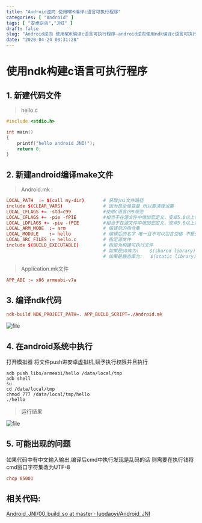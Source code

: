 ```yaml
---
title: "Android逆向 使用NDK编译c语言可执行程序"
categories: [ "Android" ]
tags: [ "安卓逆向","JNI" ]
draft: false
slug: "Android逆向 使用NDK编译c语言可执行程序-android逆向使用ndk编译c语言可执行程序"
date: "2020-04-24 08:31:28"
---
```




# 使用ndk构建c语言可执行程序

## 1. 新建代码文件

> hello.c


```cpp
#include <stdio.h>

int main()
{
    printf("hello android JNI!");
    return 0;
}
```


## 2. 新建android编译make文件

> Android.mk


```conf
LOCAL_PATH  := $(call my-dir)       # 获取jni文件路径
include $(CLEAR_VARS)               # 因为是全局变量 所以要清理设置
LOCAL_CFLAGS += -std=c99            #使用c语言c99规范
LOCAL_CFLAGS += -pie -fPIE          #相当于在源文件中增加宏定义，安卓5.0以上需要添加,否则编译出来无法使用
LOCAL_LDFLAGS += -pie -fPIE         #相当于在源文件中增加宏定义，安卓5.0以上需要添加,否则编译出来无法使用
LOCAL_ARM_MODE  := arm              # 编译后的指令集
LOCAL_MODULE    := hello            # 编译后的名字 唯一且不可以包含空格 不是so就不会加.so so模块=> libbuild.so
LOCAL_SRC_FILES := hello.c          # 指定源文件
include $(BUILD_EXECUTABLE)         # 指定为构建可执行文件 
                                    # 如果是SO库为:    $(shared library) 
                                    # 如果是静态库为:   $(static library)
```


> Application.mk文件


```conf
APP_ABI := x86 armeabi-v7a
```


## 3. 编译ndk代码


```conf
ndk-build NDK_PROJECT_PATH=. APP_BUILD_SCRIPT=./Android.mk
```


![file][1] 

## 4. 在android系统中执行

打开模拟器 将文件push进安卓虚拟机,赋予执行权限并且执行


```shell
adb push libs/armeabi/hello /data/local/tmp
adb shell
su
cd /data/local/tmp
chmod 777 /data/local/tmp/hello
./hello
```


> 运行结果

![file][2] 

## 5. 可能出现的问题

如果代码中有中文输入输出,编译后cmd中执行发现是乱码的话 则需要在执行钱将cmd窗口字符集改为UTF-8


```conf
chcp 65001
```


## 相关代码:

[Android\_JNI/00\_build\_so at master · luodaoyi/Android\_JNI][3]

 [1]: /uploads/2020/04/image-1587716679995.png
 [2]: /uploads/2020/04/image-1587716802010.png
 [3]: https://github.com/luodaoyi/Android_JNI/tree/master/00_build_so "Android_JNI/00_build_so at master · luodaoyi/Android_JNI"